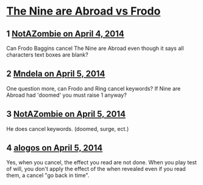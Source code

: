 # [The Nine are Abroad vs Frodo](https://community.fantasyflightgames.com/topic/103190-the-nine-are-abroad-vs-frodo/)

## 1 [NotAZombie on April 4, 2014](https://community.fantasyflightgames.com/topic/103190-the-nine-are-abroad-vs-frodo/?do=findComment&comment=1038930)

Can Frodo Baggins cancel The Nine are Abroad even though it says all characters text boxes are blank?

## 2 [Mndela on April 5, 2014](https://community.fantasyflightgames.com/topic/103190-the-nine-are-abroad-vs-frodo/?do=findComment&comment=1038977)

One question more, can Frodo and Ring cancel keywords? If Nine are Abroad had 'doomed' you must raise 1 anyway?

## 3 [NotAZombie on April 5, 2014](https://community.fantasyflightgames.com/topic/103190-the-nine-are-abroad-vs-frodo/?do=findComment&comment=1039087)

He does cancel keywords. (doomed, surge, ect.)

## 4 [alogos on April 5, 2014](https://community.fantasyflightgames.com/topic/103190-the-nine-are-abroad-vs-frodo/?do=findComment&comment=1039353)

Yes, when you cancel, the effect you read are not done. When you play test of will, you don't apply the effect of the when revealed even if you read them, a cancel "go back in time".

